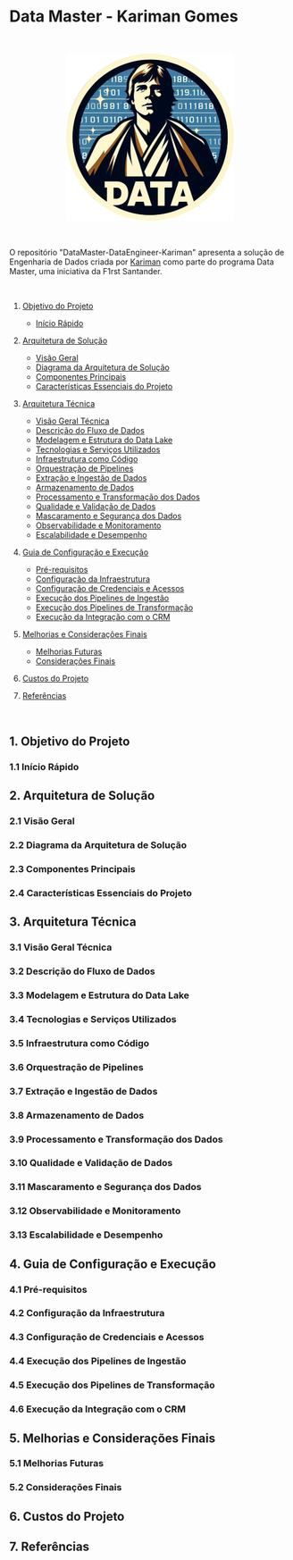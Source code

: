 # Data Master - Kariman Gomes

&nbsp;

<p align="center">
  <img src="assets/images/Data-Master-Logo.png" width="300">
</p>
&nbsp;

O repositório "DataMaster-DataEngineer-Kariman" apresenta a solução de Engenharia de Dados criada por [Kariman](https://www.linkedin.com/in/kariman-gomes/) como parte do programa Data Master, uma iniciativa da F1rst Santander. <p>

&nbsp;
1. [Objetivo do Projeto]()
   - [Início Rápido]()

2. [Arquitetura de Solução]()
   - [Visão Geral]()
   - [Diagrama da Arquitetura de Solução]()
   - [Componentes Principais]()
   - [Características Essenciais do Projeto]()

3. [Arquitetura Técnica]()
   - [Visão Geral Técnica]()
   - [Descrição do Fluxo de Dados]()
   - [Modelagem e Estrutura do Data Lake]()
   - [Tecnologias e Serviços Utilizados]()
   - [Infraestrutura como Código]()
   - [Orquestração de Pipelines]()
   - [Extração e Ingestão de Dados]()
   - [Armazenamento de Dados]()
   - [Processamento e Transformação dos Dados]()
   - [Qualidade e Validação de Dados]()
   - [Mascaramento e Segurança dos Dados]()
   - [Observabilidade e Monitoramento]()
   - [Escalabilidade e Desempenho]()

4. [Guia de Configuração e Execução]()
   - [Pré-requisitos]()
   - [Configuração da Infraestrutura]()
   - [Configuração de Credenciais e Acessos]()
   - [Execução dos Pipelines de Ingestão]()
   - [Execução dos Pipelines de Transformação]()
   - [Execução da Integração com o CRM]()

5. [Melhorias e Considerações Finais]()
   - [Melhorias Futuras]()
   - [Considerações Finais]()

6. [Custos do Projeto]()

7. [Referências]()

&nbsp;

## 1. Objetivo do Projeto

### 1.1 Início Rápido

## 2. Arquitetura de Solução

### 2.1 Visão Geral
### 2.2 Diagrama da Arquitetura de Solução
### 2.3 Componentes Principais
### 2.4 Características Essenciais do Projeto

## 3. Arquitetura Técnica

### 3.1 Visão Geral Técnica
### 3.2 Descrição do Fluxo de Dados
### 3.3 Modelagem e Estrutura do Data Lake
### 3.4 Tecnologias e Serviços Utilizados
### 3.5 Infraestrutura como Código
### 3.6 Orquestração de Pipelines
### 3.7 Extração e Ingestão de Dados
### 3.8 Armazenamento de Dados
### 3.9 Processamento e Transformação dos Dados
### 3.10 Qualidade e Validação de Dados
### 3.11 Mascaramento e Segurança dos Dados
### 3.12 Observabilidade e Monitoramento
### 3.13 Escalabilidade e Desempenho

## 4. Guia de Configuração e Execução

### 4.1 Pré-requisitos
### 4.2 Configuração da Infraestrutura
### 4.3 Configuração de Credenciais e Acessos
### 4.4 Execução dos Pipelines de Ingestão
### 4.5 Execução dos Pipelines de Transformação
### 4.6 Execução da Integração com o CRM

## 5. Melhorias e Considerações Finais

### 5.1 Melhorias Futuras
### 5.2 Considerações Finais

## 6. Custos do Projeto

## 7. Referências